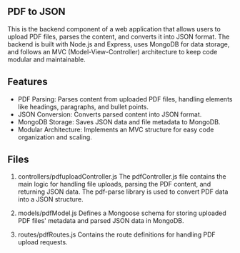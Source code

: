 <b>PDF to JSON</b>
------------------

This is the backend component of a web application that allows users to upload PDF files, 
parses the content, and converts it into JSON format. The backend is built with Node.js and Express,
uses MongoDB for data storage, and follows an MVC (Model-View-Controller) architecture to
keep code modular and maintainable.


Features
---------

* PDF Parsing: Parses content from uploaded PDF files, handling elements like headings, paragraphs,
and bullet points.
* JSON Conversion: Converts parsed content into JSON format.
* MongoDB Storage: Saves JSON data and file metadata to MongoDB.
* Modular Architecture: Implements an MVC structure for easy code organization and scaling.

Files
-----

1. controllers/pdfuploadController.js
The pdfController.js file contains the main logic for handling file uploads,
parsing the PDF content, and returning JSON data. The pdf-parse library is used to
convert PDF data into a JSON structure.

2. models/pdfModel.js
Defines a Mongoose schema for storing uploaded PDF files' metadata and parsed
JSON data in MongoDB.

3. routes/pdfRoutes.js
Contains the route definitions for handling PDF upload requests.
